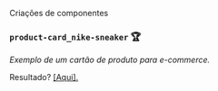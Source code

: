 Criações de componentes

### `product-card_nike-sneaker` :trophy:

<p><em>Exemplo de um cartão de produto para e-commerce.</em></p>
<p>Resultado? <a href="https://aunioribeiro.com.br/product-card_nike-sneaker/" target="_blank">[Aqui].</a></p>
